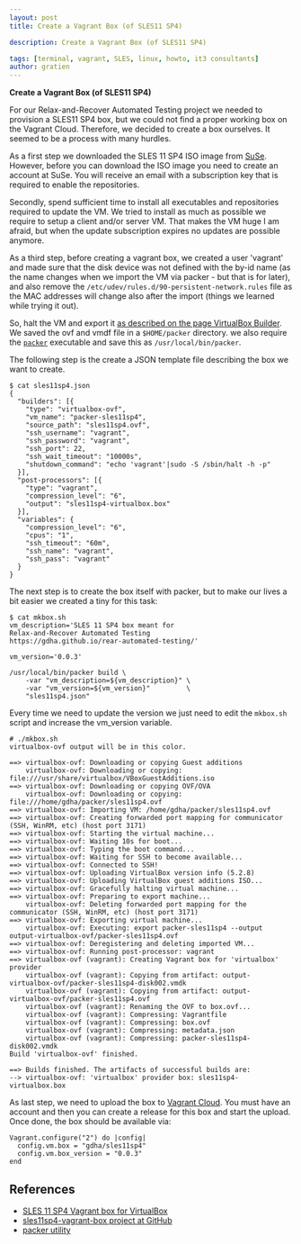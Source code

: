```yaml
---
layout: post
title: Create a Vagrant Box (of SLES11 SP4)

description: Create a Vagrant Box (of SLES11 SP4)

tags: [terminal, vagrant, SLES, linux, howto, it3 consultants]
author: gratien
---
```


<strong>Create a Vagrant Box (of SLES11 SP4)</strong>

For our Relax-and-Recover Automated Testing project we needed to provision a SLES11 SP4 box, but we could not find a proper working box on the Vagrant Cloud. Therefore, we decided to create a box ourselves. It seemed to be a process with many hurdles.

As a first step we downloaded the SLES 11 SP4 ISO image from [SuSe](https://www.suse.com/products/server/download/). However, before you can download the ISO image you need to create an account at SuSe. You will receive an email with a subscription key that is required to enable the repositories.

Secondly, spend sufficient time to install all executables and repositories required to update the VM. We tried to install as much as possible we require to setup a client and/or server VM. That makes the VM huge I am afraid, but when the update subscription expires no updates are possible anymore.

As a third step, before creating a vagrant box, we created a user 'vagrant' and made sure that the disk device was not defined with the by-id name (as the name changes when we import the VM via packer - but that is for later), and also remove the `/etc/udev/rules.d/90-persistent-network.rules` file as the MAC addresses will change also after the import (things we learned while trying it out).

So, halt the VM and export it [as described on the page VirtualBox Builder](https://www.packer.io/docs/builders/virtualbox-ovf.html). We saved the ovf and vmdf file in a `$HOME/packer` directory. we also require the [`packer`](https://www.packer.io/downloads.html) executable and save this as `/usr/local/bin/packer`.

The following step is the create a JSON template file describing the box we want to create.


    $ cat sles11sp4.json
    {
      "builders": [{
        "type": "virtualbox-ovf",
        "vm_name": "packer-sles11sp4",
        "source_path": "sles11sp4.ovf",
        "ssh_username": "vagrant",
        "ssh_password": "vagrant",
        "ssh_port": 22,
        "ssh_wait_timeout": "10000s",
        "shutdown_command": "echo 'vagrant'|sudo -S /sbin/halt -h -p"
      }],
      "post-processors": [{
        "type": "vagrant",
        "compression_level": "6",
        "output": "sles11sp4-virtualbox.box"
      }],
      "variables": {
        "compression_level": "6",
        "cpus": "1",
        "ssh_timeout": "60m",
        "ssh_name": "vagrant",
        "ssh_pass": "vagrant"
      }
    }
 
The next step is to create the box itself with packer, but to make our lives a bit easier we created a tiny for this task:

    $ cat mkbox.sh 
    vm_description='SLES 11 SP4 box meant for
    Relax-and-Recover Automated Testing
    https://gdha.github.io/rear-automated-testing/'
    
    vm_version='0.0.3'
    
    /usr/local/bin/packer build \
        -var "vm_description=${vm_description}" \
        -var "vm_version=${vm_version}"         \
        "sles11sp4.json"

Every time we need to update the version we just need to edit the `mkbox.sh` script and increase the vm_version variable.

    # ./mkbox.sh 
    virtualbox-ovf output will be in this color.
    
    ==> virtualbox-ovf: Downloading or copying Guest additions
        virtualbox-ovf: Downloading or copying: file:///usr/share/virtualbox/VBoxGuestAdditions.iso
    ==> virtualbox-ovf: Downloading or copying OVF/OVA
        virtualbox-ovf: Downloading or copying: file:///home/gdha/packer/sles11sp4.ovf
    ==> virtualbox-ovf: Importing VM: /home/gdha/packer/sles11sp4.ovf
    ==> virtualbox-ovf: Creating forwarded port mapping for communicator (SSH, WinRM, etc) (host port 3171)
    ==> virtualbox-ovf: Starting the virtual machine...
    ==> virtualbox-ovf: Waiting 10s for boot...
    ==> virtualbox-ovf: Typing the boot command...
    ==> virtualbox-ovf: Waiting for SSH to become available...
    ==> virtualbox-ovf: Connected to SSH!
    ==> virtualbox-ovf: Uploading VirtualBox version info (5.2.8)
    ==> virtualbox-ovf: Uploading VirtualBox guest additions ISO...
    ==> virtualbox-ovf: Gracefully halting virtual machine...
    ==> virtualbox-ovf: Preparing to export machine...
        virtualbox-ovf: Deleting forwarded port mapping for the communicator (SSH, WinRM, etc) (host port 3171)
    ==> virtualbox-ovf: Exporting virtual machine...
        virtualbox-ovf: Executing: export packer-sles11sp4 --output output-virtualbox-ovf/packer-sles11sp4.ovf
    ==> virtualbox-ovf: Deregistering and deleting imported VM...
    ==> virtualbox-ovf: Running post-processor: vagrant
    ==> virtualbox-ovf (vagrant): Creating Vagrant box for 'virtualbox' provider
        virtualbox-ovf (vagrant): Copying from artifact: output-virtualbox-ovf/packer-sles11sp4-disk002.vmdk
        virtualbox-ovf (vagrant): Copying from artifact: output-virtualbox-ovf/packer-sles11sp4.ovf
        virtualbox-ovf (vagrant): Renaming the OVF to box.ovf...
        virtualbox-ovf (vagrant): Compressing: Vagrantfile
        virtualbox-ovf (vagrant): Compressing: box.ovf
        virtualbox-ovf (vagrant): Compressing: metadata.json
        virtualbox-ovf (vagrant): Compressing: packer-sles11sp4-disk002.vmdk
    Build 'virtualbox-ovf' finished.
    
    ==> Builds finished. The artifacts of successful builds are:
    --> virtualbox-ovf: 'virtualbox' provider box: sles11sp4-virtualbox.box

As last step, we need to upload the box to [Vagrant Cloud](https://app.vagrantup.com/). You must have an account and then you can create a release for this box and start the upload. Once done, the box should be available via:


    Vagrant.configure("2") do |config|
      config.vm.box = "gdha/sles11sp4"
      config.vm.box_version = "0.0.3"
    end


## References

 - [SLES 11 SP4 Vagrant box for VirtualBox](https://app.vagrantup.com/gdha/boxes/sles11sp4)
 - [sles11sp4-vagrant-box project at GitHub](https://github.com/gdha/sles11sp4-vagrant-box)
 - [packer utility](https://www.packer.io/downloads.html)

